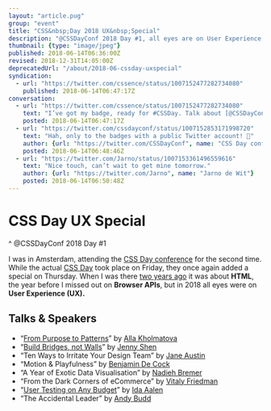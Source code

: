 ```yaml
---
layout: "article.pug"
group: "event"
title: "CSS&nbsp;Day 2018 UX&nbsp;Special"
description: "@CSSDayConf 2018 Day #1, all eyes are on User Experience."
thumbnail: {type: "image/jpeg"}
published: 2018-06-14T06:36:00Z
revised: 2018-12-31T14:05:00Z
deprecatedUrl: "/about/2018-06-cssday-uxspecial"
syndication:
  - url: "https://twitter.com/cssence/status/1007152477282734080"
    published: 2018-06-14T06:47:17Z
conversation:
  - url: "https://twitter.com/cssence/status/1007152477282734080"
    text: "I’ve got my badge, ready for #CSSDay. Talk about [@CSSDayConf](https://twitter.com/cssdayconf)’s attention to detail, they’ve added hand-picked conversation starters for 400+&nbsp;attendees. Amazing."
    posted: 2018-06-14T06:47:17Z
  - url: "https://twitter.com/cssdayconf/status/1007152853171998720"
    text: "Hah, only to the badges with a public Twitter account! 🙂"
    author: {url: "https://twitter.com/CSSDayConf", name: "CSS Day conference"}
    posted: 2018-06-14T06:48:46Z
  - url: "https://twitter.com/Jarno/status/1007153361496559616"
    text: "Nice touch, can’t wait to get mine tomorrow."
    author: {url: "https://twitter.com/Jarno", name: "Jarno de Wit"}
    posted: 2018-06-14T06:50:48Z
---
```


# CSS&nbsp;Day UX&nbsp;Special
^ @CSSDayConf 2018 Day #1

I was in Amsterdam, attending the [CSS Day conference](https://cssday.nl/2018) for the second time. While the actual [CSS Day](/2018/cssday/) took place on Friday, they once again added a special on Thursday. When I was there [two years ago](/2016/cssday-htmlspecial/) it was about **HTML**, the year before I missed out on **Browser APIs**, but in 2018 all eyes were on **User Experience (UX).**

<h2 id="talks">Talks &amp; Speakers</h2>

* “[From Purpose to Patterns](https://speakerdeck.com/craftui/from-purpose-to-patterns)” by [Alla Kholmatova](https://twitter.com/craftui)
* “[Build Bridges, not Walls](https://noti.st/jennyshen/hhjR0Q/build-bridges-not-walls-design-for-users-across-cultures)” by [Jenny Shen](https://twitter.com/jennyshen)
* “Ten Ways to Irritate Your Design Team” by [Jane Austin](https://twitter.com/msjaneaustin)
* “Motion & Playfulness” by [Benjamin De Cock](https://twitter.com/bdc)
* “A Year of Exotic Data Visualisation” by [Nadieh Bremer](https://twitter.com/NadiehBremer)
* “From the Dark Corners of eCommerce” by [Vitaly Friedman](https://twitter.com/smashingmag)
* “[User Testing on Any Budget](https://www.slideshare.net/IdaAalen/easy-and-affordable-user-testing-workshop)” by [Ida Aalen](https://twitter.com/idaaa)
* “The Accidental Leader” by [Andy Budd](https://twitter.com/andybudd)
